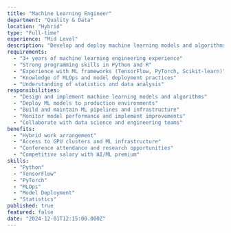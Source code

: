 ```yaml
---
title: "Machine Learning Engineer"
department: "Quality & Data"
location: "Hybrid"
type: "Full-time"
experience: "Mid Level"
description: "Develop and deploy machine learning models and algorithms. Work with data scientists to productionize ML solutions and build scalable AI systems."
requirements:
  - "3+ years of machine learning engineering experience"
  - "Strong programming skills in Python and R"
  - "Experience with ML frameworks (TensorFlow, PyTorch, Scikit-learn)"
  - "Knowledge of MLOps and model deployment practices"
  - "Understanding of statistics and data analysis"
responsibilities:
  - "Design and implement machine learning models and algorithms"
  - "Deploy ML models to production environments"
  - "Build and maintain ML pipelines and infrastructure"
  - "Monitor model performance and implement improvements"
  - "Collaborate with data science and engineering teams"
benefits:
  - "Hybrid work arrangement"
  - "Access to GPU clusters and ML infrastructure"
  - "Conference attendance and research opportunities"
  - "Competitive salary with AI/ML premium"
skills:
  - "Python"
  - "TensorFlow"
  - "PyTorch"
  - "MLOps"
  - "Model Deployment"
  - "Statistics"
published: true
featured: false
date: "2024-12-01T12:15:00.000Z"
---
```

